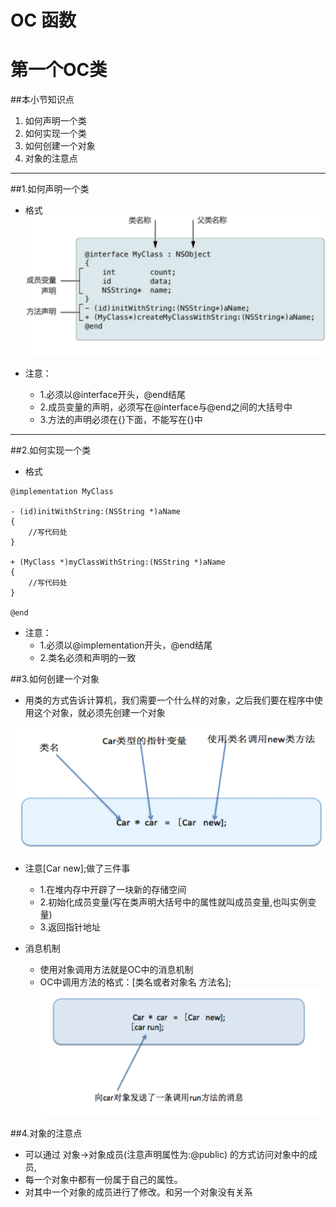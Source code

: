 # OC 函数
# 第一个OC类
##本小节知识点
1. 如何声明一个类
2. 如何实现一个类
3. 如何创建一个对象
4. 对象的注意点
---

##1.如何声明一个类
- 格式
![](../images/oc/smygl.png)

- 注意：
    + 1.必须以@interface开头，@end结尾
    + 2.成员变量的声明，必须写在@interface与@end之间的大括号中
    + 3.方法的声明必须在{}下面，不能写在{}中

---

##2.如何实现一个类
- 格式

```objc
@implementation MyClass

- (id)initWithString:(NSString *)aName
{
    //写代码处
}

+ (MyClass *)myClassWithString:(NSString *)aName
{
    //写代码处
}

@end

```
- 注意：
    + 1.必须以@implementation开头，@end结尾
    + 2.类名必须和声明的一致

##3.如何创建一个对象
- 用类的方式告诉计算机，我们需要一个什么样的对象，之后我们要在程序中使用这个对象，就必须先创建一个对象

![](../images/oc/cjygl.png)

- 注意[Car new];做了三件事
    + 1.在堆内存中开辟了一块新的存储空间
    + 2.初始化成员变量(写在类声明大括号中的属性就叫成员变量,也叫实例变量)
    + 3.返回指针地址

- 消息机制
    + 使用对象调用方法就是OC中的消息机制
    + OC中调用方法的格式：[类名或者对象名 方法名];
![](../images/oc/xxjz.png)


##4.对象的注意点
- 可以通过 对象->对象成员(注意声明属性为:@public) 的方式访问对象中的成员,
- 每一个对象中都有一份属于自己的属性。
- 对其中一个对象的成员进行了修改。和另一个对象没有关系
